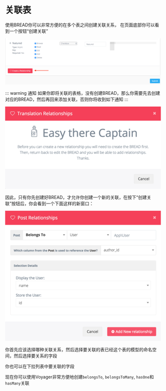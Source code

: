 # 关联表

使用BREAD你可以非常方便的在多个表之间创建关联关系， 在页面底部你可以看到一个按钮“创建关联”

![](../.gitbook/assets/bread_relationship.png)

::: warning 通知
如果你即将关联的表格，没有创建BREAD，那么你需要先去创建对应的BREAD，然后再回来添加关联，否则你将收到如下通知
:::

![](../.gitbook/assets/bread_relationship_no_bread.png)

因此，只有你先创建好BREAD，才允许你创建一个新的关联，在按下“创建关联”按钮后，你会看到一个下面这样的新窗口：

![](../.gitbook/assets/bread_relationship_form.png)

你首先应该选择哪种关联关系，然后选择要关联的表已经这个表的模型的命名空间，然后选择要关系的字段

你也可以在下拉列表中要关联的字段


现在你可以使用Voyager非常方便地创建`belongsTo`, `belongsToMany`, `hasOne`和 `hasMany`关联
